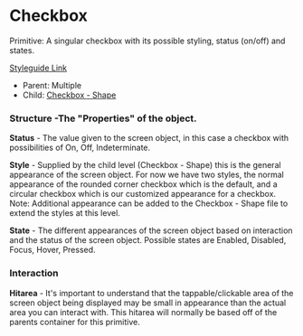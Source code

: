 # Checkbox

Primitive: A singular checkbox with its possible styling, status (on/off) and states.

[Styleguide Link](https://zpl.io/aRnzW0p)

- Parent: Multiple
- Child: [Checkbox - Shape](https://github.com/able-app/docs/blob/b10f6d1205bbfb1cddfd150d1390ba848812d9d0/controls/%CE%B5%20elements/checkbox/checkbox-shape.md)

### Structure -The "Properties" of the object.

**Status** - The value given to the screen object, in this case a checkbox with possibilities of On, Off, Indeterminate.

**Style** - Supplied by the child level (Checkbox - Shape) this is the general appearance of the screen object.  For now we have two styles, the normal appearance of the rounded corner checkbox which is the default, and a circular checkbox which is our customized appearance for a checkbox.  Note: Additional appearance can be added to the Checkbox - Shape file to extend the styles at this level.

**State** - The different appearances of the screen object based on interaction and the status of the screen object.  Possible states are Enabled, Disabled, Focus, Hover, Pressed.



### Interaction

**Hitarea** - It's important to understand that the tappable/clickable area of the screen object being displayed may be small in appearance than the actual area you can interact with.  This hitarea will normally be based off of the parents container for this primitive.
